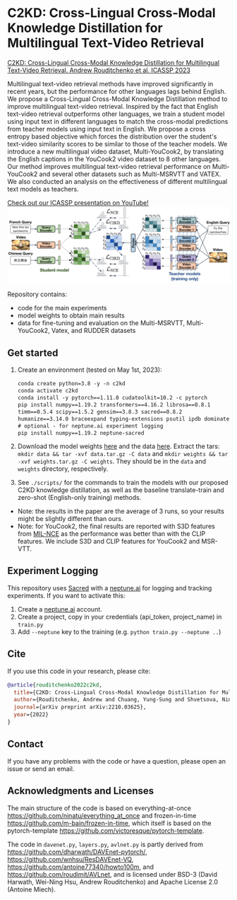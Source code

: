 # C2KD: Cross-Lingual Cross-Modal Knowledge Distillation for Multilingual Text-Video Retrieval

[C2KD: Cross-Lingual Cross-Modal Knowledge Distillation for Multilingual Text-Video Retrieval. Andrew Rouditchenko et al. ICASSP 2023 ](https://arxiv.org/abs/2210.03625)

Multilingual text-video retrieval methods have improved significantly in recent years, but the performance for other languages lags behind English. We propose a Cross-Lingual Cross-Modal Knowledge Distillation method to improve multilingual text-video retrieval. Inspired by the fact that English text-video retrieval outperforms other languages, we train a student model using input text in different languages to match the cross-modal predictions from teacher models using input text in English. We propose a cross entropy based objective which forces the distribution over the student's text-video similarity scores to be similar to those of the teacher models. We introduce a new multilingual video dataset, Multi-YouCook2, by translating the English captions in the YouCook2 video dataset to 8 other languages. Our method improves multilingual text-video retrieval performance on Multi-YouCook2 and several other datasets such as Multi-MSRVTT and VATEX. We also conducted an analysis on the effectiveness of different multilingual text models as teachers.

[Check out our ICASSP presentation on YouTube!](https://youtu.be/oZ-lch3Njpw)
![alt text](arch.png)

Repository contains:
* code for the main experiments
* model weights to obtain main results
* data for fine-tuning and evaluation on the Multi-MSRVTT, Multi-YouCook2, Vatex, and RUDDER datasets

## Get started

1. Create an environment (tested on May 1st, 2023):
   ```
   conda create python=3.8 -y -n c2kd
   conda activate c2kd
   conda install -y pytorch==1.11.0 cudatoolkit=10.2 -c pytorch
   pip install numpy==1.19.2 transformers==4.16.2 librosa==0.8.1 timm==0.5.4 scipy==1.5.2 gensim==3.8.3 sacred==0.8.2 humanize==3.14.0 braceexpand typing-extensions psutil ipdb dominate
   # optional - for neptune.ai experiment logging
   pip install numpy==1.19.2 neptune-sacred
   ```
2. Download the model weights [here](https://data.csail.mit.edu/placesaudio/c2kd/weights.tar.gz) and the data [here](https://data.csail.mit.edu/placesaudio/c2kd/data.tar.gz). Extract the tars:
   `mkdir data && tar -xvf data.tar.gz -C data` and `mkdir weights && tar -xvf weights.tar.gz -C weights`. They should be in the `data` and `weights` directory, respectively.
   
3. See `./scripts/` for the commands to train the models with our proposed C2KD knowledge distillation, as well as the baseline translate-train and zero-shot (English-only training) methods.
- Note: the results in the paper are the average of 3 runs, so your results might be slightly different than ours.
- Note: for YouCook2, the final results are reported with S3D features from [MIL-NCE](https://github.com/antoine77340/S3D_HowTo100M) as the performance was better than with the CLIP features. We include S3D and CLIP features for YouCook2 and MSR-VTT.


## Experiment Logging

This repository uses [Sacred](https://github.com/IDSIA/sacred) with a [neptune.ai](https://neptune.ai) for logging and tracking experiments.
If you want to activate this:
1. Create a [neptune.ai](https://neptune.ai) account.
2. Create a project, copy in your credentials (api_token, project_name) in `train.py` 
3. Add `--neptune` key to the training (e.g. `python train.py --neptune ..`)

## Cite

If you use this code in your research, please cite:

```bibtex
@article{rouditchenko2022c2kd,
  title={C2KD: Cross-Lingual Cross-Modal Knowledge Distillation for Multilingual Text-Video Retrieval},
  author={Rouditchenko, Andrew and Chuang, Yung-Sung and Shvetsova, Nina and Thomas, Samuel and Feris, Rogerio and Kingsbury, Brian and Karlinsky, Leonid and Harwath, David and Kuehne, Hilde and Glass, James},
  journal={arXiv preprint arXiv:2210.03625},
  year={2022}
}
```

## Contact

If you have any problems with the code or have a question, please open an issue or send an email.

## Acknowledgments and Licenses

The main structure of the code is based on everything-at-once https://github.com/ninatu/everything_at_once and frozen-in-time https://github.com/m-bain/frozen-in-time, which itself is based  on the pytorch-template https://github.com/victoresque/pytorch-template.

The code in `davenet.py`, `layers.py`, `avlnet.py` is partly derived from https://github.com/dharwath/DAVEnet-pytorch/, https://github.com/wnhsu/ResDAVEnet-VQ, https://github.com/antoine77340/howto100m, and https://github.com/roudimit/AVLnet, and is licensed under BSD-3 (David Harwath, Wei-Ning Hsu, Andrew Rouditchenko) and Apache License 2.0 (Antoine Miech).